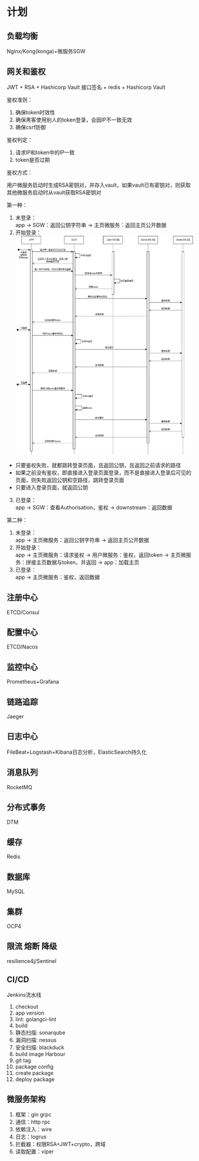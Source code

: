 # 计划

## 负载均衡
Nginx/Kong(konga)+微服务SGW

## 网关和鉴权
JWT + RSA + Hashicorp Vault
接口签名 + redis + Hashicorp Vault

鉴权准则：
1. 确保token时效性
2. 确保黑客使用别人的token登录，会因IP不一致无效
3. 确保csrf防御

鉴权判定：
1. 请求IP和token中的IP一致
2. token是否过期

鉴权方式：

用户微服务启动时生成RSA密钥对，并存入vault，如果vault已有密钥对，则获取 <br>
其他微服务启动时从vault获取RSA密钥对 <br>

第一种：

1. 未登录：<br>
app -> SGW：返回公钥字符串 -> 主页微服务：返回主页公开数据 <br>
2. 开始登录：<br>
![](diagram/登录.drawio.png)
+ 只要鉴权失败，就都跳转登录页面，且返回公钥，且返回之前请求的路径
+ 如果之前没有鉴权，即直接进入登录页面登录，而不是直接进入登录后可见的页面，则失败返回公钥和空路径，跳转登录页面
+ 只要进入登录页面，就返回公钥
3. 已登录：<br>
app -> SGW：查看Authorisation，鉴权 -> downstream：返回数据 <br>

第二种：

1. 未登录： <br>
app -> 主页微服务：返回公钥字符串 -> 返回主页公开数据 <br>
2. 开始登录： <br>
app -> 主页微服务：请求鉴权 -> 用户微服务：鉴权，返回token -> 主页微服务：拼接主页数据与token，并返回 -> app：加载主页 <br>
3. 已登录： <br>
app -> 主页微服务：鉴权，返回数据 <br>

## 注册中心
ETCD/Consul

## 配置中心
ETCD/Nacos

## 监控中心
Prometheus+Grafana

## 链路追踪
Jaeger

## 日志中心
FileBeat+Logstash+Kibana日志分析，ElasticSearch持久化

## 消息队列
RocketMQ

## 分布式事务
DTM

## 缓存
Redis

## 数据库
MySQL

## 集群
OCP4

## 限流 熔断 降级
resilience4j/Sentinel

## CI/CD
Jenkins流水线
1. checkout
2. app version
3. lint: golangci-lint
4. build
5. 静态扫描: sonarqube
6. 漏洞扫描: nessus
7. 安全扫描: blackduck
8. build image Harbour
9. git tag
10. package config
11. create package
12. deploy package

## 微服务架构
1. 框架：gin grpc
2. 通信：http rpc
3. 依赖注入：wire
4. 日志：logrus
5. 拦截器：权限RSA+JWT+crypto，跨域
6. 读取配置：viper
